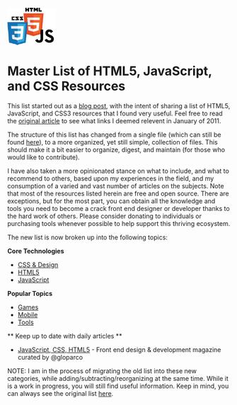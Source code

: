 ![Logo](/images/logo.png)
# Master List of HTML5, JavaScript, and CSS Resources

This list started out as a [blog post](http://blog.elemdage.com/technology/master-list-of-html5jsscss-resources), with the intent of sharing a list of HTML5, JavaScript, and CSS3 resources that I found very useful.  Feel free to read the [original article](http://blog.elemdage.com/technology/master-list-of-html5jsscss-resources) to see what links I deemed relevent in January of 2011.

The structure of this list has changed from a single file (which can still be found [here](originalList.md)), to a more organized, yet still simple, collection of files.  This should make it a bit easier to organize, digest, and maintain (for those who would like to contribute).

I have also taken a more opinionated stance on what to include, and what to recommend to others, based upon my experiences in the field, and my consumption of a varied and vast number of articles on the subjects.  Note that most of the resources listed herein are free and open source.  There are exceptions, but for the most part, you can obtain all the knowledge and tools you need to become a crack front end designer or developer thanks to the hard work of others.  Please consider donating to individuals or purchasing tools whenever possible to help support this thriving ecosystem.

The new list is now broken up into the following topics:

**Core Technologies**
* [CSS & Design](css.md)
* [HTML5](html.md)
* [JavaScript](javascript.md)

**Popular Topics**
* [Games](games.md)
* [Mobile](mobile.md)
* [Tools](tools.md)

** Keep up to date with daily articles **
* [JavaScript, CSS, HTML5](http://flip.it/PB323) - Front end design & development magazine curated by @gloparco 

NOTE: I am in the process of migrating the old list into these new categories, while adding/subtracting/reorganizing at the same time.  While it is a work in progress, you will still find useful information.  Keep in mind, you can always see the original list [here](originalList.md).
